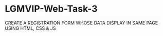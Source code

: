 # LGMVIP-Web-Task-3
CREATE A REGISTRATION FORM WHOSE DATA DISPLAY IN SAME PAGE  USING HTML, CSS & JS
